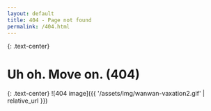 ```yaml
---
layout: default
title: 404 - Page not found
permalink: /404.html
---
```


{: .text-center}
# Uh oh. Move on. (404)

{: .text-center}
![404 image]({{ '/assets/img/wanwan-vaxation2.gif' | relative_url }})
